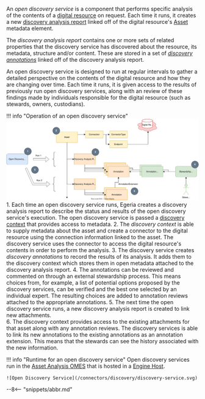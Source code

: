 <!-- SPDX-License-Identifier: CC-BY-4.0 -->
<!-- Copyright Contributors to the ODPi Egeria project. -->

An *open discovery service* is a component that performs specific analysis of the contents of a [digital resource](/concepts/resource) on request.  Each time it runs, it creates a new [discovery analysis report](/concepts/discovery-analysis-report) linked off of the digital resource's [Asset](/concepts/asset) metadata element.  

The *discovery analysis report* contains one or more sets of related properties that the discovery service has discovered about the resource, its metadata, structure and/or content.  These are stored in a set of [*discovery annotations*](/guides/developer/open-discovery-services/overview/#discovery-annotations) linked off of the discovery analysis report.

An open discovery service is designed to run at regular intervals to gather a detailed perspective on the contents of the digital resource and how they are changing over time.  Each time it runs, it is given access to the results of previously run open discovery services, along with an review of these findings made by individuals responsible for the digital resource (such as stewards, owners, custodians).

!!! info "Operation of an open discovery service"
    ![Operation of an open discovery service](/guides/developer/open-discovery-services/open-discovery-service-operation.svg)
    1. Each time an open discovery service runs, Egeria creates a discovery analysis report to describe the status and results of the open discovery service's execution.  The open discovery service is passed a [discovery context](/guides/developer/open-discovery-services/overview/#discovery-context) that provides access to metadata.
    2. The *discovery context* is able to supply metadata about the asset and create a connector to the digital resource using the connection information linked to the asset.  The discovery service uses the connector to access the digital resource's contents in order to perform the analysis.
    3. The discovery service creates *discovery annotations* to record the results of its analysis. It adds them to the discovery context which stores them in open metadata attached to the discovery analysis report.
    4. The annotations can be reviewed and commented on through an external stewardship process.  This means choices from, for example, a list of potential options proposed by the discovery services, can be verified and the best one selected by an individual expert.  The resulting choices are added to annotation reviews attached to the appropriate annotations.
    5. The next time the open discovery service runs, a new discovery analysis report is created to link new attachments.  
    6. The discovery context provides access to the existing attachments for that asset along with any annotation reviews.  The discovery services is able to link its new annotations to the existing annotations as an annotation extension.  This means that the stewards can see the history associated with the new information.


!!! info "Runtime for an open discovery service"
    Open discovery services run in the [Asset Analysis OMES](/services/omes/asset-analysis) that is hosted in a [Engine Host](/concepts/engine-host).

    ![Open Discovery Service](/connectors/discovery/discovery-service.svg)



--8<-- "snippets/abbr.md"